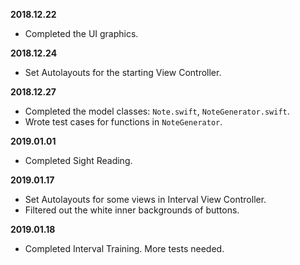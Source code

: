 **2018.12.22**
- Completed the UI graphics.

**2018.12.24**
- Set Autolayouts for the starting View Controller.

**2018.12.27**
- Completed the model classes: `Note.swift`, `NoteGenerator.swift`.
- Wrote test cases for functions in `NoteGenerator`.

**2019.01.01**
- Completed Sight Reading.

**2019.01.17**
- Set Autolayouts for some views in Interval View Controller.
- Filtered out the white inner backgrounds of buttons.

**2019.01.18**
- Completed Interval Training. More tests needed.
